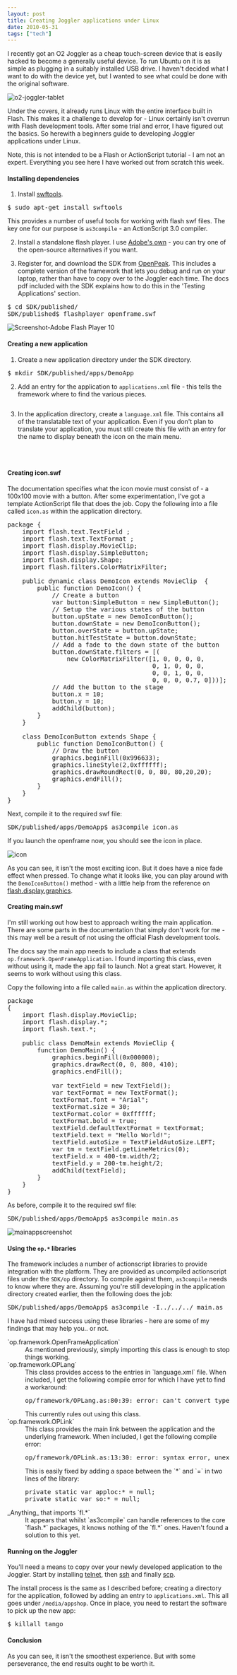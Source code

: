 ```yaml
---
layout: post
title: Creating Joggler applications under Linux
date: 2010-05-31
tags: ["tech"]
---
```


I recently got an O2 Joggler as a cheap touch-screen device that is easily hacked to become a generally useful device. To run Ubuntu on it is as simple as plugging in a suitably installed USB drive. I haven't decided what I want to do with the device yet, but I wanted to see what could be done with the original software.

![](/blog/content/2010/05/o2-joggler-tablet-300x186.jpg "o2-joggler-tablet")

Under the covers, it already runs Linux with the entire interface built in Flash. This makes it a challenge to develop for - Linux certainly isn't overrun with Flash development tools. After some trial and error, I have figured out the basics. So herewith a beginners guide to developing Joggler applications under Linux.

Note, this is not intended to be a Flash or ActionScript tutorial - I am not an expert. Everything you see here I have worked out from scratch this week.

#### Installing dependencies

1. Install [swftools](http://swftools.org).
<pre>$ sudo apt-get install swftools</pre>
This provides a number of useful tools for working with flash swf files. The key one for our purpose is `as3compile` - an ActionScript 3.0 compiler.

2. Install a standalone flash player. I use [Adobe's own](http://www.adobe.com/support/flashplayer/downloads.html#fp10) - you can try one of the open-source alternatives if you want.

3. Register for, and download the SDK from [OpenPeak](http://dev.openpeak.com/SDK_logIn.php). This includes a complete version of the framework that lets you debug and run on your laptop, rather than have to copy over to the Joggler each time. The docs pdf included with the SDK explains how to do this in the 'Testing Applications' section.
<pre>$ cd SDK/published/
SDK/published$ flashplayer openframe.swf</pre>
![](/blog/content/2010/05/Screenshot-Adobe-Flash-Player-101-300x210.png "Screenshot-Adobe Flash Player 10")

#### Creating a new application

1. Create a new application directory under the SDK directory.
<pre>$ mkdir SDK/published/apps/DemoApp</pre>

2. Add an entry for the application to `applications.xml` file - this tells the framework where to find the various pieces.
<pre><app static="1" id="test" loc="./apps/DemoApp/"
          icon="icon.swf" app="main.swf" /></pre>

3. In the application directory, create a `language.xml` file. This contains all of the translatable text of your application. Even if you don't plan to translate your application, you must still create this file with an entry for the name to display beneath the icon on the main menu.
<pre><copy>
   <mm en="Demo App" />
</copy></pre>

#### Creating icon.swf

The documentation specifies what the icon movie must consist of - a 100x100 movie with a button. After some experimentation, I've got a template ActionScript file that does the job. Copy the following into a file called `icon.as` within the application directory.
<pre>
package {
    import flash.text.TextField ;
    import flash.text.TextFormat ;
    import flash.display.MovieClip;
    import flash.display.SimpleButton;
    import flash.display.Shape;
    import flash.filters.ColorMatrixFilter; 

    public dynamic class DemoIcon extends MovieClip  {
        public function DemoIcon() {
            // Create a button
            var button:SimpleButton = new SimpleButton();
            // Setup the various states of the button
            button.upState = new DemoIconButton();
            button.downState = new DemoIconButton();
            button.overState = button.upState;
            button.hitTestState = button.downState;
            // Add a fade to the down state of the button
            button.downState.filters = [(
                new ColorMatrixFilter([1, 0, 0, 0, 0, 
                                       0, 1, 0, 0, 0,
                                       0, 0, 1, 0, 0, 
                                       0, 0, 0, 0.7, 0]))];
            // Add the button to the stage
            button.x = 10;
            button.y = 10;
            addChild(button);
        }
    }

    class DemoIconButton extends Shape {
        public function DemoIconButton() {
            // Draw the button
            graphics.beginFill(0x996633);
            graphics.lineStyle(2,0xffffff);
            graphics.drawRoundRect(0, 0, 80, 80,20,20);
            graphics.endFill();
        }
    }
}
</pre>
Next, compile it to the required swf file:
<pre>SDK/published/apps/DemoApp$ as3compile icon.as</pre>

If you launch the openframe now, you should see the icon in place.

![](/blog/content/2010/05/icon-e1275258354260.png "icon")

As you can see, it isn't the most exciting icon. But it does have a nice fade effect when pressed. To change what it looks like, you can play around with the `DemoIconButton()` method - with a little help from the reference on [flash.display.graphics](http://www.adobe.com/livedocs/flash/9.0/ActionScriptLangRefV3/flash/display/Graphics.html).

#### Creating main.swf

I'm still working out how best to approach writing the main application. There are some parts in the documentation that simply don't work for me - this may well be a result of not using the official Flash development tools.

The docs say the main app needs to include a class that extends `op.framework.OpenFrameApplication`. I found importing this class, even without using it, made the app fail to launch. Not a great start. However, it seems to work without using this class.

 Copy the following into a file called `main.as` within the application directory.
<pre>
package
{
    import flash.display.MovieClip;
    import flash.display.*;
    import flash.text.*;

    public class DemoMain extends MovieClip {
        function DemoMain() {
            graphics.beginFill(0x000000);
            graphics.drawRect(0, 0, 800, 410);
            graphics.endFill();

            var textField = new TextField();
            var textFormat = new TextFormat();
            textFormat.font = "Arial";
            textFormat.size = 30;
            textFormat.color = 0xffffff;
            textFormat.bold = true;
            textField.defaultTextFormat = textFormat;
            textField.text = "Hello World!";
            textField.autoSize = TextFieldAutoSize.LEFT;
            var tm = textField.getLineMetrics(0);
            textField.x = 400-tm.width/2;
            textField.y = 200-tm.height/2;
            addChild(textField);
        }
    }
}
</pre>
As before, compile it to the required swf file:
<pre>SDK/published/apps/DemoApp$ as3compile main.as</pre>

![](/blog/content/2010/05/mainappscreenshot-300x208.png "mainappscreenshot")

#### Using the `op.*` libraries

The framework includes a number of actionscript libraries to provide integration with the platform. They are provided as uncompiled actionscript files under the `SDK/op` directory. To compile against them, `as3compile` needs to know where they are. Assuming you're still developing in the application directory created earlier, then the following does the job:
<pre>SDK/published/apps/DemoApp$ as3compile -I../../../ main.as</pre>

 I have had mixed success using these libraries - here are some of my findings that may help you.. or not.
<dl>
<dt>`op.framework.OpenFrameApplication`</dt>
<dd>As mentioned previously, simply importing this class is enough to stop things working.</dd>
<dt>`op.framework.OPLang`</dt>
<dd>This class provides access to the entries in `language.xml` file. When included, I get the following compile error for which I have yet to find a workaround:
<pre>op/framework/OPLang.as:80:39: error: can't convert type String to XMLList</pre>
This currently rules out using this class.
</dd>
<dt>`op.framework.OPLink`</dt>
<dd>This class provides the main link between the application and the underlying framework. When included, I get the following compile error:
<pre>op/framework/OPLink.as:13:30: error: syntax error, unexpected *=</pre>
This is easily fixed by adding a space between the `*` and `=` in two lines of the library:
<pre>private static var apploc:* = null;
private static var so:* = null;</pre>
</dd>
<dt>_Anything_ that imports `fl.*`</dt>
<dd>It appears that whilst `as3compile` can handle references to the core `flash.*` packages, it knows nothing of the `fl.*` ones. Haven't found a solution to this yet.</dd>
</dl>

#### Running on the Joggler

You'll need a means to copy over your newly developed application to the Joggler. Start by installing [telnet](http://jogglerwiki.info/index.php?title=Installing_Telnet "Installing_Telnet"), then [ssh](http://jogglerwiki.info/index.php?title=Ssh "Ssh") and finally [scp](http://jogglerwiki.info/index.php?title=Scp "Scp").

The install process is the same as I described before; creating a directory for the application, followed by adding an entry to `applications.xml`. This all goes under `/media/appshop`. Once in place, you need to restart the software to pick up the new app:
<pre>$ killall tango</pre>

#### Conclusion

As you can see, it isn't the smoothest experience. But with some perseverance, the end results ought to be worth it.